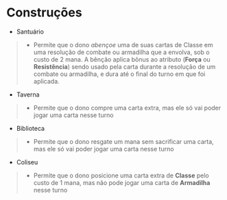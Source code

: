 # Construções

* Santuário
> * Permite que o dono *abençoe* uma de suas cartas de Classe em uma resolução de combate ou armadilha que a envolva, sob o custo de 2 mana. A bênção aplica bônus ao atributo (**Força** ou **Resistência**) sendo usado pela carta durante a resolução de um combate ou armadilha, e dura até o final do turno em que foi aplicada.

* Taverna
> * Permite que o dono compre uma carta extra, mas ele só vai poder jogar uma carta nesse turno

* Biblioteca
> * Permite que o dono resgate um mana sem sacrificar uma carta, mas ele só vai poder jogar uma carta nesse turno

* Coliseu
> * Permite que o dono posicione uma carta extra de **Classe** pelo custo de 1 mana, mas não pode jogar uma carta de **Armadilha** nesse turno